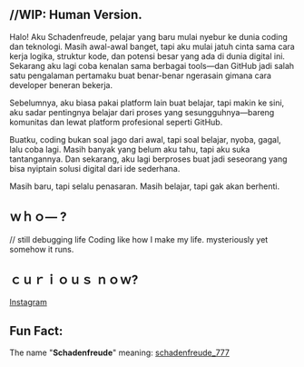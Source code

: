 ## //WIP: Human Version. 
Halo! Aku Schadenfreude, pelajar yang baru mulai nyebur ke dunia coding dan teknologi.
Masih awal-awal banget, tapi aku mulai jatuh cinta sama cara kerja logika, struktur kode, dan potensi besar yang ada di dunia digital ini. Sekarang aku lagi coba kenalan sama berbagai tools—dan GitHub jadi salah satu pengalaman pertamaku buat benar-benar ngerasain gimana cara developer beneran bekerja.

Sebelumnya, aku biasa pakai platform lain buat belajar, tapi makin ke sini, aku sadar pentingnya belajar dari proses yang sesungguhnya—bareng komunitas dan lewat platform profesional seperti GitHub.

Buatku, coding bukan soal jago dari awal, tapi soal belajar, nyoba, gagal, lalu coba lagi.
Masih banyak yang belum aku tahu, tapi aku suka tantangannya.
Dan sekarang, aku lagi berproses buat jadi seseorang yang bisa nyiptain solusi digital dari ide sederhana.

Masih baru, tapi selalu penasaran. Masih belajar, tapi gak akan berhenti.

## ｗｈｏ— ? 
// still debugging life
Coding like how I make my life. mysteriously yet somehow it runs. 

## ｃｕｒｉｏｕｓ ｎｏｗ? 
[Instagram]([https://www.instagram.com/hikarisoraya2134?igsh=eGg2dmtoa3M5MnE0l) 

##  Fun Fact:
The name "**Schadenfreude**" meaning: [schadenfreude_777](https://github.com/yangkiest/schadenfreude_777) 

